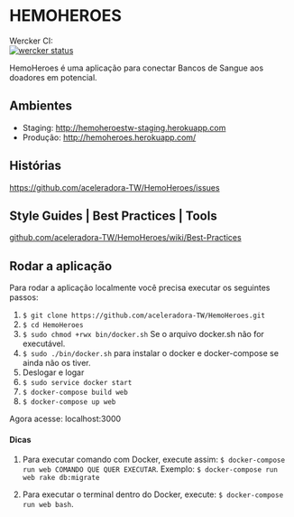 # HEMOHEROES

Wercker CI:  
[![wercker status](https://app.wercker.com/status/7bf82ac2001afe58f4c2784767199e0f/m/ "wercker status")](https://app.wercker.com/project/byKey/7bf82ac2001afe58f4c2784767199e0f)

HemoHeroes é uma aplicação para conectar Bancos de Sangue aos doadores em potencial.

## Ambientes
* Staging: http://hemoheroestw-staging.herokuapp.com
* Produção: http://hemoheroes.herokuapp.com/

## Histórias
https://github.com/aceleradora-TW/HemoHeroes/issues

## Style Guides | Best Practices | Tools
[github.com/aceleradora-TW/HemoHeroes/wiki/Best-Practices](https://github.com/aceleradora-TW/HemoHeroes/wiki/Style-Guides-%7C-Guides-%7C-Best-Practices)

## Rodar a aplicação

Para rodar a aplicação localmente você precisa executar os seguintes passos:

1. `$ git clone https://github.com/aceleradora-TW/HemoHeroes.git`
2. `$ cd HemoHeroes`
3. `$ sudo chmod +rwx bin/docker.sh` Se o arquivo docker.sh não for executável.
4. `$ sudo ./bin/docker.sh` para instalar o docker e docker-compose se ainda não os tiver.
5. Deslogar e logar
6. `$ sudo service docker start`
7. `$ docker-compose build web`
8. `$ docker-compose up web`

Agora acesse: localhost:3000

#### Dicas
1. Para executar comando com Docker, execute assim: `$ docker-compose run web COMANDO QUE QUER EXECUTAR`.
Exemplo: `$ docker-compose run web rake db:migrate`

2. Para executar o terminal dentro do Docker, execute: `$ docker-compose run web bash`.
